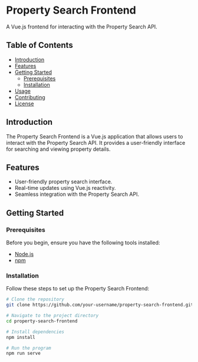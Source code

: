 # Property Search Frontend

A Vue.js frontend for interacting with the Property Search API.

## Table of Contents

- [Introduction](#introduction)
- [Features](#features)
- [Getting Started](#getting-started)
  - [Prerequisites](#prerequisites)
  - [Installation](#installation)
- [Usage](#usage)
- [Contributing](#contributing)
- [License](#license)

## Introduction

The Property Search Frontend is a Vue.js application that allows users to interact with the Property Search API. It provides a user-friendly interface for searching and viewing property details.

## Features

- User-friendly property search interface.
- Real-time updates using Vue.js reactivity.
- Seamless integration with the Property Search API.

## Getting Started

### Prerequisites

Before you begin, ensure you have the following tools installed:

- [Node.js](https://nodejs.org/)
- [npm](https://www.npmjs.com/)

### Installation

Follow these steps to set up the Property Search Frontend:

```bash
# Clone the repository
git clone https://github.com/your-username/property-search-frontend.git

# Navigate to the project directory
cd property-search-frontend

# Install dependencies
npm install

# Run the program
npm run serve

